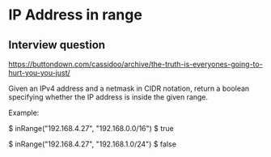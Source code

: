 # IP Address in range

## Interview question

https://buttondown.com/cassidoo/archive/the-truth-is-everyones-going-to-hurt-you-you-just/

Given an IPv4 address and a netmask in CIDR notation, return a boolean specifying whether the IP address is inside the given range.

Example:

$ inRange("192.168.4.27", "192.168.0.0/16")
$ true

$ inRange("192.168.4.27", "192.168.1.0/24")
$ false
